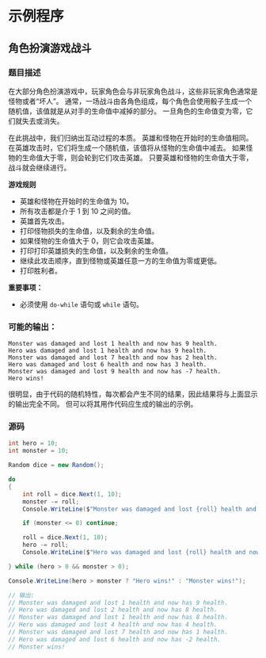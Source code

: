 # 示例程序

## 角色扮演游戏战斗

### 题目描述

在大部分角色扮演游戏中，玩家角色会与非玩家角色战斗，这些非玩家角色通常是怪物或者“坏人”。 通常，一场战斗由各角色组成，每个角色会使用骰子生成一个随机值，该值就是从对手的生命值中减掉的部分。 一旦角色的生命值变为零，它们就失去或消失。

在此挑战中，我们归纳出互动过程的本质。 英雄和怪物在开始时的生命值相同。 在英雄攻击时，它们将生成一个随机值，该值将从怪物的生命值中减去。 如果怪物的生命值大于零，则会轮到它们攻击英雄。 只要英雄和怪物的生命值大于零，战斗就会继续进行。

**游戏规则**

- 英雄和怪物在开始时的生命值为 10。
- 所有攻击都是介于 1 到 10 之间的值。
- 英雄首先攻击。
- 打印怪物损失的生命值，以及剩余的生命值。
- 如果怪物的生命值大于 0，则它会攻击英雄。
- 打印打印英雄损失的生命值，以及剩余的生命值。
- 继续此攻击顺序，直到怪物或英雄任意一方的生命值为零或更低。
- 打印胜利者。

**重要事项：**

- 必须使用 `do-while` 语句或 `while` 语句。

### 可能的输出：

```output
Monster was damaged and lost 1 health and now has 9 health.
Hero was damaged and lost 1 health and now has 9 health.
Monster was damaged and lost 7 health and now has 2 health.
Hero was damaged and lost 6 health and now has 3 health.
Monster was damaged and lost 9 health and now has -7 health.
Hero wins!
```

很明显，由于代码的随机特性，每次都会产生不同的结果，因此结果将与上面显示的输出完全不同。 但可以将其用作代码应生成的输出的示例。

### 源码

```c#
int hero = 10;
int monster = 10;

Random dice = new Random();

do
{
    int roll = dice.Next(1, 10);
    monster -= roll;
    Console.WriteLine($"Monster was damaged and lost {roll} health and now has {monster} health.");

    if (monster <= 0) continue;

    roll = dice.Next(1, 10);
    hero -= roll;
    Console.WriteLine($"Hero was damaged and lost {roll} health and now has {hero} health.");

} while (hero > 0 && monster > 0);

Console.WriteLine(hero > monster ? "Hero wins!" : "Monster wins!");

// 输出: 
// Monster was damaged and lost 1 health and now has 9 health.
// Hero was damaged and lost 2 health and now has 8 health.
// Monster was damaged and lost 1 health and now has 8 health.
// Hero was damaged and lost 4 health and now has 4 health.
// Monster was damaged and lost 7 health and now has 1 health.
// Hero was damaged and lost 6 health and now has -2 health.
// Monster wins!
```

